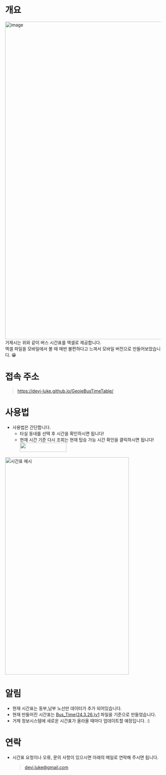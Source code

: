 # 개요
<img width="1023" alt="image" src="https://user-images.githubusercontent.com/102304046/257039496-f558514d-f8f0-441e-8b8b-8c58d689b7f4.png">
거제시는 위와 같이 버스 시간표를 엑셀로 제공합니다.<br>
엑셀 파일을 모바일에서 볼 때 매번 불편하다고 느껴서 모바일 버전으로 만들어보았습니다. 😁

# 접속 주소
> https://devj-luke.github.io/GeojeBusTimeTable/
 
# 사용법
- 사용법은 간단합니다. 
  - 타실 동네를 선택 후 시간을 확인하시면 됩니다!
  - 현재 시간 기준 다시 조회는 현재 탑승 가능 시간 확인을 클릭하시면 됩니다!
  <br><img src="https://user-images.githubusercontent.com/102304046/278676728-e7323f72-8d86-474e-bc8c-ad9c1b625508.jpg" width="150" height="30"/>

<img src="https://user-images.githubusercontent.com/102304046/278674308-d2c3e7da-cae0-4d62-94fd-dd4404797165.gif" width="400" height="700" alt="시간표 예시"/>

# 알림
- 현재 시간표는 동부,남부 노선만 데이터가 추가 되어있습니다.
- 현재 만들어진 시간표는 [Bus_Time(24.3.26.)v1](https://gist.github.com/assets/102304046/ab1cd3ce-b90c-4790-a530-8ee520fbb052) 파일을 기준으로 만들었습니다.
- 거제 정보시스템에 새로운 시간표가 올라올 때마다 업데이트할 예정입니다. :)

# 연락
- 시간표 요청이나 오류, 문의 사항이 있으시면 아래의 메일로 연락해 주시면 됩니다.
  > devj.luke@gmail.com